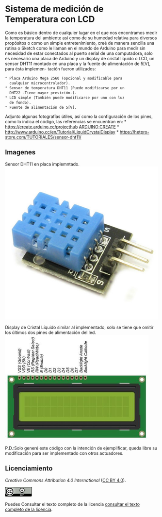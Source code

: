 # Sistema de medición de Temperatura con LCD
Como es básico dentro de cualquier lugar en el que nos encontramos 
medir la temperatura del ambiente así como de su humedad relativa
para diversos propósitos o como un simple entretenimiento, creé de
manera sencilla una rutina o Sketch como le llaman en el mundo de 
Arduino para medir sin necesidad de estar conectados al puerto 
serial de una computadora, solo es necesario una placa de Arduino
y un display de cristal líquido o LCD, un sensor DHT11 montado en 
una placa y la fuente de alimentación de 5[V], para ésta implemen-
tación fueron utilizados:

	° Placa Arduino Mega 2560 (opcional y modificable para 
	  cualquier microcontrolador).
	° Sensor de temperatura DHT11 (Puede modificarse por un 
	  DHT22 -Tiene mayor presición-).
	° LCD simple (También puede modificarse por uno con luz
	  de fondo).
	° Fuente de alimentación de 5[V].

Adjunto algunas fotografías útiles, así como la configuración de 
los pines, como lo indica el código, las referencias se encuentran
en:
	* https://create.arduino.cc/projecthub [ARDUINO CREATE](https://create.arduino.cc/projecthub)
	* http://www.arduino.cc/en/Tutorial/LiquidCrystalDisplay
	* https://hetpro-store.com/TUTORIALES/sensor-dht11/

## Imagenes
Sensor DHT11 en placa implemntado.
![Sensor DHT11](./DHT11.png)

Display de Cristal Líquido similar al implementado, solo se tiene
que omitir los últimos dos pines de alimentación del led.
![Display de Cristal Líquido](./LCDwithBackgroundLight.png)

P.D.:Solo generé este código con la intención de ejemplificar,
queda libre su modificación para ser implementado con otros 
actuadores.

## Licenciamiento
_Creative Commons Attribution 4.0 International_
([CC BY 4.0](https://creativecommons.org/licenses/by/4.0/)).

![CC BY 4.0](./CCBY4.0_88x31.png "CC BY 4.0")

Puedes Consultar el texto completo de la licencia
[consultar el texto completo de la licencia](./COPYING.md).
